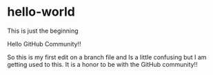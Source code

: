 # hello-world
This is just the beginning 

Hello GitHub Community!!

So this is my first edit on a branch file and Is a little confusing but I am getting used to this. 
It is a honor to be with the GitHub community!! 
